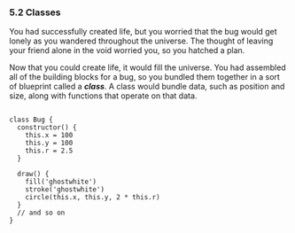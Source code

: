 <h3 class="title">5.2 Classes</h3>
<p class="main-text small-text">
    You had successfully created life, but you worried that the bug would get lonely as you wandered throughout the universe. The thought of leaving your friend alone in the void worried you, so you hatched a plan.
</p>
<p class="main-text small-text">
    Now that you could create life, it would fill the universe. You had assembled all of the building blocks for a bug, so you bundled them together in a sort of blueprint called a <strong><em>class</em></strong>. A class would bundle data, such as position and size, along with functions that operate on that data.
</p>
<pre><code data-trim class="language-javascript">
class Bug {
  constructor() {
    this.x = 100
    this.y = 100
    this.r = 2.5
  }
&nbsp;
  draw() {
    fill('ghostwhite')
    stroke('ghostwhite')
    circle(this.x, this.y, 2 * this.r)
  }
  // and so on
}
</code></pre>